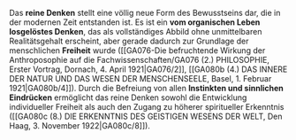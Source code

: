
Das **reine Denken** stellt eine völlig neue Form des Bewusstseins dar, die in der modernen Zeit entstanden ist. Es ist ein **vom organischen Leben losgelöstes Denken**, das als vollständiges Abbild ohne unmittelbaren Realitätsgehalt erscheint, aber gerade dadurch zur Grundlage der menschlichen **Freiheit** wurde ([[GA076-Die befruchtende Wirkung der Anthroposophie auf die Fachwissenschaften/GA076 (2.) PHILOSOPHIE, Erster Vortrag, Dornach, 4. April 1921|GA076/2]], [[GA080b (4.) DAS INNERE DER NATUR UND DAS WESEN DER MENSCHENSEELE, Basel, 1. Februar 1921|GA080b/4]]). Durch die Befreiung von allen **Instinkten und sinnlichen Eindrücken** ermöglicht das reine Denken sowohl die Entwicklung individueller Freiheit als auch den Zugang zu höherer spiritueller Erkenntnis ([[GA080c (8.) DIE ERKENNTNIS DES GEISTIGEN WESENS DER WELT, Den Haag, 3. November 1922|GA080c/8]]).
